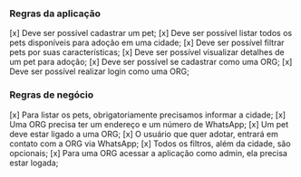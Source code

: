 ### Regras da aplicação

[x] Deve ser possível cadastrar um pet;
[x] Deve ser possível listar todos os pets disponíveis para adoção em uma cidade;
[x] Deve ser possível filtrar pets por suas características;
[x] Deve ser possível visualizar detalhes de um pet para adoção;
[x] Deve ser possível se cadastrar como uma ORG;
[x] Deve ser possível realizar login como uma ORG;

### Regras de negócio

[x] Para listar os pets, obrigatoriamente precisamos informar a cidade;
[x] Uma ORG precisa ter um endereço e um número de WhatsApp;
[x] Um pet deve estar ligado a uma ORG;
[x] O usuário que quer adotar, entrará em contato com a ORG via WhatsApp;
[x] Todos os filtros, além da cidade, são opcionais;
[x] Para uma ORG acessar a aplicação como admin, ela precisa estar logada;